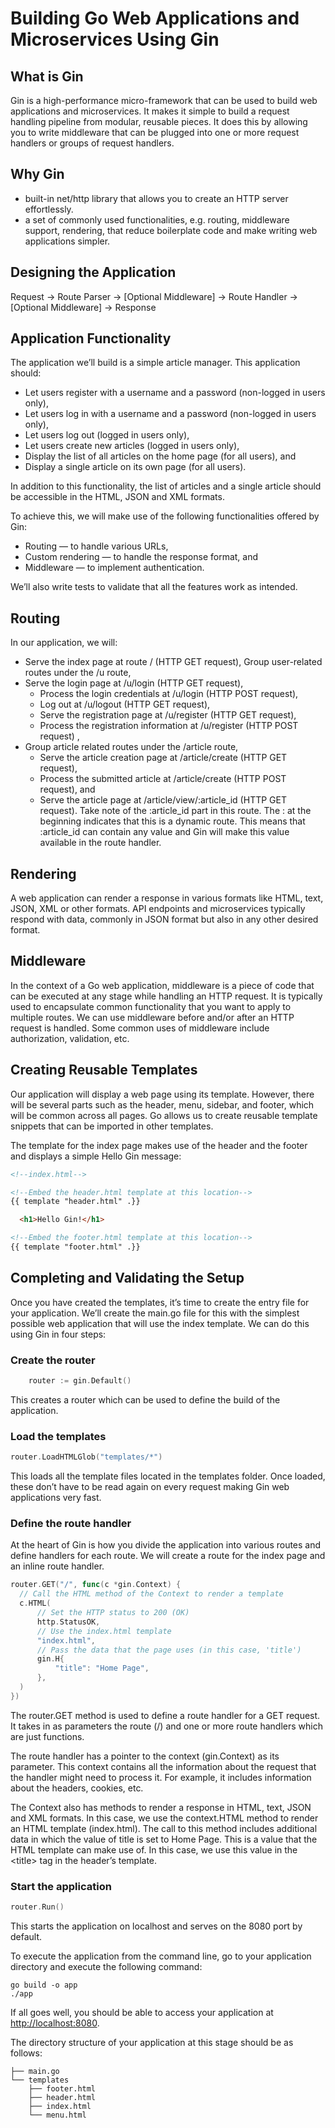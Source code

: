 # Building Go Web Applications and Microservices Using Gin

## What is Gin

Gin is a high-performance micro-framework that can be used to build web applications and microservices. It makes it simple to build a request handling pipeline from modular, reusable pieces. It does this by allowing you to write middleware that can be plugged into one or more request handlers or groups of request handlers.

## Why Gin

* built-in net/http library that allows you to create an HTTP server effortlessly.
* a set of commonly used functionalities, e.g. routing, middleware support, rendering, that reduce boilerplate code and make writing web applications simpler.

## Designing the Application

Request -> Route Parser -> [Optional Middleware] -> Route Handler -> [Optional Middleware] -> Response

## Application Functionality

The application we’ll build is a simple article manager. This application should:

* Let users register with a username and a password (non-logged in users only),
* Let users log in with a username and a password (non-logged in users only),
* Let users log out (logged in users only),
* Let users create new articles (logged in users only),
* Display the list of all articles on the home page (for all users), and
* Display a single article on its own page (for all users).

In addition to this functionality, the list of articles and a single article should be accessible in the HTML, JSON and XML formats.

To achieve this, we will make use of the following functionalities offered by Gin:

* Routing — to handle various URLs,
* Custom rendering — to handle the response format, and
* Middleware — to implement authentication.

We’ll also write tests to validate that all the features work as intended.

## Routing

In our application, we will:

* Serve the index page at route / (HTTP GET request),
Group user-related routes under the /u route,
* Serve the login page at /u/login (HTTP GET request),
  * Process the login credentials at /u/login (HTTP POST request),
  * Log out at /u/logout (HTTP GET request),
  * Serve the registration page at /u/register (HTTP GET request),
  * Process the registration information at /u/register (HTTP POST request) ,
* Group article related routes under the /article route,
  * Serve the article creation page at /article/create (HTTP GET request),
  * Process the submitted article at /article/create (HTTP POST request), and
  * Serve the article page at /article/view/:article_id (HTTP GET request). Take note of the :article_id part in this route. The : at the beginning indicates that this is a dynamic route. This means that :article_id can contain any value and Gin will make this value available in the route handler.

## Rendering

A web application can render a response in various formats like HTML, text, JSON, XML or other formats. API endpoints and microservices typically respond with data, commonly in JSON format but also in any other desired format.

## Middleware

In the context of a Go web application, middleware is a piece of code that can be executed at any stage while handling an HTTP request. It is typically used to encapsulate common functionality that you want to apply to multiple routes. We can use middleware before and/or after an HTTP request is handled. Some common uses of middleware include authorization, validation, etc.

## Creating Reusable Templates

Our application will display a web page using its template. However, there will be several parts such as the header, menu, sidebar, and footer, which will be common across all pages. Go allows us to create reusable template snippets that can be imported in other templates.

The template for the index page makes use of the header and the footer and displays a simple Hello Gin message:

```html
<!--index.html-->

<!--Embed the header.html template at this location-->
{{ template "header.html" .}}

  <h1>Hello Gin!</h1>

<!--Embed the footer.html template at this location-->
{{ template "footer.html" .}}
```

## Completing and Validating the Setup

Once you have created the templates, it’s time to create the entry file for your application. We’ll create the main.go file for this with the simplest possible web application that will use the index template. We can do this using Gin in four steps:

### Create the router

```go
    router := gin.Default()
```

This creates a router which can be used to define the build of the application.

### Load the templates

```go
router.LoadHTMLGlob("templates/*")
```

This loads all the template files located in the templates folder. Once loaded, these don’t have to be read again on every request making Gin web applications very fast.

### Define the route handler

At the heart of Gin is how you divide the application into various routes and define handlers for each route. We will create a route for the index page and an inline route handler.

```go
router.GET("/", func(c *gin.Context) {
  // Call the HTML method of the Context to render a template
  c.HTML(
      // Set the HTTP status to 200 (OK)
      http.StatusOK,
      // Use the index.html template
      "index.html",
      // Pass the data that the page uses (in this case, 'title')
      gin.H{
          "title": "Home Page",
      },
  )
})
```

The router.GET method is used to define a route handler for a GET request. It takes in as parameters the route (/) and one or more route handlers which are just functions.

The route handler has a pointer to the context (gin.Context) as its parameter. This context contains all the information about the request that the handler might need to process it. For example, it includes information about the headers, cookies, etc.

The Context also has methods to render a response in HTML, text, JSON and XML formats. In this case, we use the context.HTML method to render an HTML template (index.html). The call to this method includes additional data in which the value of title is set to Home Page. This is a value that the HTML template can make use of. In this case, we use this value in the \<title\> tag in the header’s template.

### Start the application

```go
router.Run()
```

This starts the application on localhost and serves on the 8080 port by default.

To execute the application from the command line, go to your application directory and execute the following command:

```shell
go build -o app
./app
```

If all goes well, you should be able to access your application at [http://localhost:8080](http://localhost:8080).

The directory structure of your application at this stage should be as follows:

```text
├── main.go
└── templates
    ├── footer.html
    ├── header.html
    ├── index.html
    └── menu.html
```
